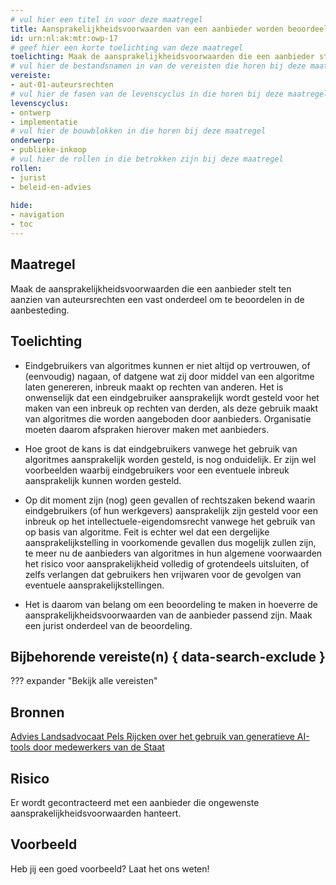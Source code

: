 ```yaml
---
# vul hier een titel in voor deze maatregel
title: Aansprakelijkheidsvoorwaarden van een aanbieder worden beoordeeld in de aanbesteding 
id: urn:nl:ak:mtr:owp-17
# geef hier een korte toelichting van deze maatregel
toelichting: Maak de aansprakelijkheidsvoorwaarden die een aanbieder stelt ten aanzien van auteursrechten een vast onderdeel om te beoordelen in de aanbesteding. 
# vul hier de bestandsnamen in van de vereisten die horen bij deze maatregel
vereiste:
- aut-01-auteursrechten
# vul hier de fasen van de levenscyclus in die horen bij deze maatregel
levenscyclus:
- ontwerp
- implementatie
# vul hier de bouwblokken in die horen bij deze maatregel
onderwerp:
- publieke-inkoop
# vul hier de rollen in die betrokken zijn bij deze maatregel
rollen:
- jurist
- beleid-en-advies
  
hide:
- navigation
- toc
---
```


<!-- tags -->

## Maatregel

Maak de aansprakelijkheidsvoorwaarden die een aanbieder stelt ten aanzien van auteursrechten een vast onderdeel om te beoordelen in de aanbesteding.

## Toelichting

- Eindgebruikers van algoritmes kunnen er niet altijd op vertrouwen, of (eenvoudig) nagaan, of datgene wat zij door middel van een algoritme laten genereren, inbreuk maakt op rechten van anderen. Het is onwenselijk dat een eindgebruiker aansprakelijk wordt gesteld voor het maken van een inbreuk op rechten van derden, als deze gebruik maakt van algoritmes die worden aangeboden door aanbieders. Organisatie moeten daarom afspraken hierover maken met aanbieders.

- Hoe groot de kans is dat eindgebruikers vanwege het gebruik van algoritmes aansprakelijk worden gesteld, is nog onduidelijk. Er zijn wel voorbeelden waarbij eindgebruikers voor een eventuele inbreuk aansprakelijk kunnen worden gesteld.

- Op dit moment zijn (nog) geen gevallen of rechtszaken bekend waarin eindgebruikers (of hun werkgevers) aansprakelijk zijn gesteld voor een inbreuk op het intellectuele-eigendomsrecht vanwege het gebruik van op basis van algoritme. Feit is echter wel dat een dergelijke aansprakelijkstelling in voorkomende gevallen dus mogelijk zullen zijn, te meer nu de aanbieders van algoritmes in hun algemene voorwaarden het risico voor aansprakelijkheid volledig of grotendeels uitsluiten, of zelfs verlangen dat gebruikers hen vrijwaren voor de gevolgen van eventuele aansprakelijkstellingen.

- Het is daarom van belang om een beoordeling te maken in hoeverre de aansprakelijkheidsvoorwaarden van de aanbieder passend zijn. Maak een jurist onderdeel van de beoordeling.


## Bijbehorende vereiste(n) { data-search-exclude }
??? expander "Bekijk alle vereisten"
    <!-- list_vereisten_on_maatregelen_page -->

## Bronnen

[Advies Landsadvocaat Pels Rijcken over het gebruik van generatieve AI-tools door medewerkers van de Staat](https://open.overheid.nl/documenten/16d72572-da6b-422c-8cf8-cdc95a523093/file)

## Risico 
<!-- vul hier het specifieke risico in dat kan worden gemitigeerd met behulp van deze maatregel -->
Er wordt gecontracteerd met een aanbieder die ongewenste aansprakelijkheidsvoorwaarden hanteert. 


## Voorbeeld

Heb jij een goed voorbeeld? Laat het ons weten!

